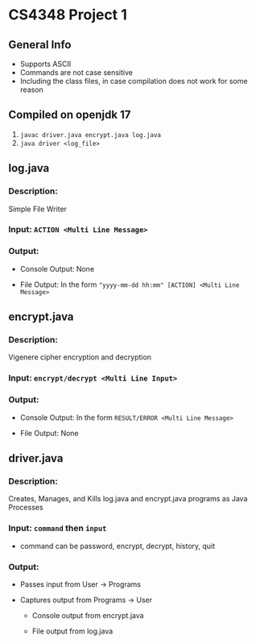 # CS4348 Project 1

## General Info
- Supports ASCII
- Commands are not case sensitive
- Including the class files, in case compilation does not work for some reason

## Compiled on openjdk 17 
1. ```javac driver.java encrypt.java log.java```
2. ```java driver <log_file>```
    
## log.java
### Description:
Simple File Writer
### Input: ```ACTION <Multi Line Message>```
### Output: 
- Console Output: None

- File Output: In the form ```"yyyy-mm-dd hh:mm" [ACTION] <Multi Line Message>```

## encrypt.java
### Description: 
Vigenere cipher encryption and decryption
### Input: ```encrypt/decrypt <Multi Line Input>```
### Output:
- Console Output: In the form ```RESULT/ERROR <Multi Line Message>```

- File Output: None

## driver.java
### Description: 
Creates, Manages, and Kills log.java and encrypt.java programs as Java Processes
### Input: ```command``` then ```input```
- command can be password, encrypt, decrypt, history, quit
### Output: 
- Passes input from User -> Programs

- Captures output from Programs -> User

    - Console output from encrypt.java

    - File output from log.java